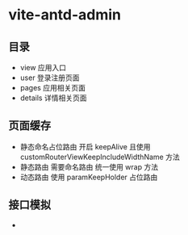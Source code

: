 # vite-antd-admin

## 目录

- view 应用入口
- user 登录注册页面
- pages 应用相关页面
- details 详情相关页面

## 页面缓存

- 静态命名占位路由 开启 keepAlive 且使用 customRouterViewKeepIncludeWidthName 方法
- 静态路由 需要命名路由 统一使用 wrap 方法
- 动态路由 使用 paramKeepHolder 占位路由

## 接口模拟

- [](https://randomuser.me/)